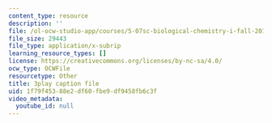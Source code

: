 ```yaml
---
content_type: resource
description: ''
file: /ol-ocw-studio-app/courses/5-07sc-biological-chemistry-i-fall-2013/1f79f45388e2df60fbe9df9458fb6c3f_4BwB43Smu7o.srt
file_size: 29443
file_type: application/x-subrip
learning_resource_types: []
license: https://creativecommons.org/licenses/by-nc-sa/4.0/
ocw_type: OCWFile
resourcetype: Other
title: 3play caption file
uid: 1f79f453-88e2-df60-fbe9-df9458fb6c3f
video_metadata:
  youtube_id: null
---
```

